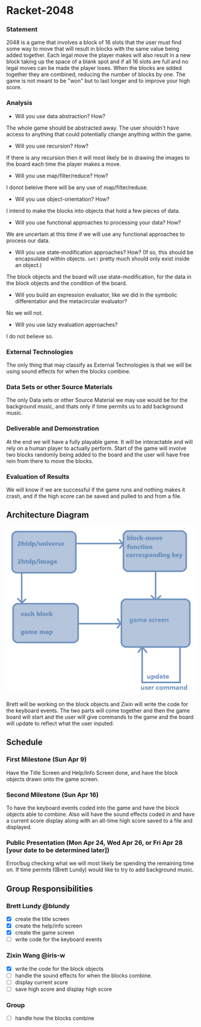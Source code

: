 # Racket-2048

### Statement
2048 is a game that involves a block of 16 slots that the user must find some way to move that will result in blocks with the same value being added together. Each legal move the player makes will also result in a new block taking up the space of a blank spot and if all 16 slots are full and no legal moves can be made the player loses. When the blocks are added together they are combined, reducing the number of blocks by one. The game is not meant to be "won" but to last longer and to improve your high score.
 
### Analysis
- Will you use data abstraction? How?

The whole game should be abstracted away. The user shouldn't have access to anything that could potentially change anything within the game. 
- Will you use recursion? How? 

If there is any recursion then it will most likely be in drawing the images to the board each time the player makes a move.
- Will you use map/filter/reduce? How?

I donot beleive there will be any use of map/filter/reduse.
- Will you use object-orientation? How?

I intend to make the blocks into objects that hold a few pieces of data.
- Will you use functional approaches to processing your data? How?

We are uncertain at this time if we will use any functional approaches to process our data.
- Will you use state-modification approaches? How? (If so, this should be encapsulated within objects. `set!` pretty much should only exist inside an object.)

The block objects and the board will use state-modification, for the data in the block objects and the condition of the board.
- Will you build an expression evaluator, like we did in the symbolic differentatior and the metacircular evaluator?

No we will not.
- Will you use lazy evaluation approaches?

I do not believe so.

### External Technologies
The only thing that may classify as External Technologies is that we will be using sound effects for when the blocks combine.

### Data Sets or other Source Materials
The only Data sets or other Source Material we may use would be for the background music, and thats only if time permits us to add background music. 

### Deliverable and Demonstration
At the end we will have a fully playable game. It will be interactable and will rely on a human player to actually perform. Start of the game will involve two blocks randomly being added to the board and the user will have free rein from there to move the blocks. 

### Evaluation of Results
We will know if we are successful if the game runs and nothing makes it crash, and if the high score can be saved and pulled to and from a file.

## Architecture Diagram
![Architecture_Diagram](/2048-diagram.png?raw=true "Architecture Diagram")

Brett will be working on the block objects and Zixin will write the code for the keyboard events. The two parts will come together and then the game board will start and the user will give commands to the game and the board will update to reflect what the user inputed. 

## Schedule

### First Milestone (Sun Apr 9)
Have the Title Screen and Help/Info Screen done, and have the block objects drawn onto the game screen.

### Second Milestone (Sun Apr 16)
To have the keyboard events coded into the game and have the block objects able to combine. Also will have the sound effects coded in and have a current score display along with an all-time high score saved to a file and displayed.

### Public Presentation (Mon Apr 24, Wed Apr 26, or Fri Apr 28 [your date to be determined later])
Error/bug checking what we will most likely be spending the remaining time on. If time permits I(Brett Lundy) would like to try to add background music.

## Group Responsibilities

### Brett Lundy @blundy
- [X] create the title screen
- [X] create the help/info screen
- [X] create the game screen
- [ ] write code for the keyboard events

### Zixin Wang @iris-w
- [X] write the code for the block objects
- [ ] handle the sound effects for when the blocks combine.
- [ ] display current score
- [ ] save high score and display high score
### Group
- [ ] handle how the blocks combine
